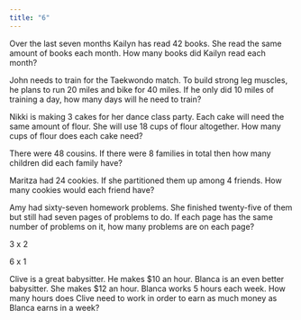 ```yaml
---
title: "6"
---
```

Over the last seven months Kailyn has read 42 books. She read the same amount of books each month. How many books did Kailyn read each month?

John needs to train for the Taekwondo match. To build strong leg muscles, he plans to run 20 miles and bike for 40 miles. If he only did 10 miles of training a day, how many days will he need to train?

Nikki is making 3 cakes for her dance class party. Each cake will need the same amount of flour. She will use 18 cups of flour altogether. How many cups of flour does each cake need?

There were 48 cousins. If there were 8 families in total then how many children did each family have?

Maritza had 24 cookies. If she partitioned them up among 4 friends. How many cookies would each friend have?

Amy had sixty-seven homework problems. She finished twenty-five of them but still had seven pages of problems to do. If each page has the same number of problems on it, how many problems are on each page?

3 x 2

6 x 1

Clive is a great babysitter. He makes $10 an hour. Blanca is an even better babysitter. She makes $12 an hour. Blanca works 5 hours each week. How many hours does Clive need to work in order to earn as much money as Blanca earns in a week?


